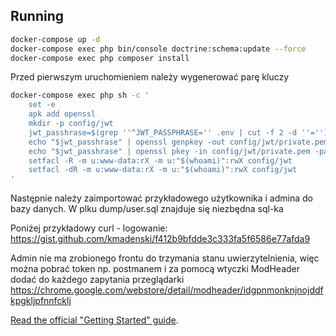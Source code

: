 ## Running
```bash
docker-compose up -d
docker-compose exec php bin/console doctrine:schema:update --force
docker-compose exec php composer install
```
Przed pierwszym uruchomieniem należy wygenerować parę kluczy
```bash
docker-compose exec php sh -c '
    set -e
    apk add openssl
    mkdir -p config/jwt
    jwt_passhrase=$(grep ''^JWT_PASSPHRASE='' .env | cut -f 2 -d ''='')
    echo "$jwt_passhrase" | openssl genpkey -out config/jwt/private.pem -pass stdin -aes256 -algorithm rsa -pkeyopt rsa_keygen_bits:4096
    echo "$jwt_passhrase" | openssl pkey -in config/jwt/private.pem -passin stdin -out config/jwt/public.pem -pubout
    setfacl -R -m u:www-data:rX -m u:"$(whoami)":rwX config/jwt
    setfacl -dR -m u:www-data:rX -m u:"$(whoami)":rwX config/jwt
'
```
Następnie należy zaimportować przykładowego użytkownika i admina do bazy danych.
W plku dump/user.sql znajduje się niezbędna sql-ka

Poniżej przykładowy curl - logowanie: 
https://gist.github.com/kmadenski/f412b9bfdde3c333fa5f6586e77afda9

Admin nie ma zrobionego frontu do trzymania stanu uwierzytelnienia, więc można pobrać token np. postmanem i za pomocą wtyczki ModHeader dodać do każdego zapytania przeglądarki
https://chrome.google.com/webstore/detail/modheader/idgpnmonknjnojddfkpgkljpfnnfcklj

[Read the official "Getting Started" guide](https://api-platform.com/docs/distribution).
